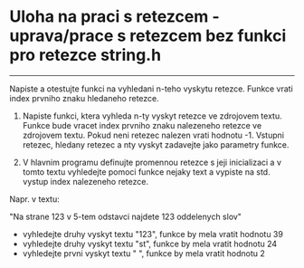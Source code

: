 # Uloha na praci s retezcem - uprava/prace s retezcem bez funkci pro retezce string.h
-----------------------------------------------------------------------------------

Napiste a otestujte funkci na vyhledani n-teho vyskytu retezce. Funkce vrati index prvniho znaku hledaneho retezce.

1) Napiste funkci, ktera vyhleda n-ty vyskyt retezce ve zdrojovem textu. Funkce bude vracet index prvniho znaku nalezeneho retezce ve zdrojovem textu. Pokud neni retezec nalezen vrati hodnotu -1. Vstupni retezec, hledany retezec a nty vyskyt zadavejte jako parametry funkce.

2) V hlavnim programu definujte promennou retezce s jeji inicializaci a v tomto textu vyhledejte pomoci funkce nejaky text a vypiste na std. vystup index nalezeneho retezce.

Napr. v textu:

"Na strane 123 v 5-tem odstavci najdete 123 oddelenych slov"

- vyhledejte druhy vyskyt textu "123", funkce by mela vratit hodnotu 39
- vyhledejte druhy vyskyt textu "st", funkce by mela vratit hodnotu 24
- vyhledejte prvni vyskyt textu " ", funkce by mela vratit hodnotu 2
